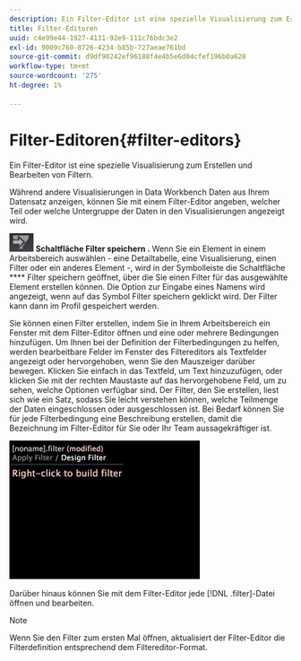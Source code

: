 ```yaml
---
description: Ein Filter-Editor ist eine spezielle Visualisierung zum Erstellen und Bearbeiten von Filtern.
title: Filter-Editoren
uuid: c4e99e44-1927-4131-92e9-111c76bdc3e2
exl-id: 9009c760-8726-4234-b85b-727aeae761bd
source-git-commit: d9df90242ef96188f4e4b5e6d04cfef196b0a628
workflow-type: tm+mt
source-wordcount: '275'
ht-degree: 1%

---
```


# Filter-Editoren{#filter-editors}

Ein Filter-Editor ist eine spezielle Visualisierung zum Erstellen und Bearbeiten von Filtern.

Während andere Visualisierungen in Data Workbench Daten aus Ihrem Datensatz anzeigen, können Sie mit einem Filter-Editor angeben, welcher Teil oder welche Untergruppe der Daten in den Visualisierungen angezeigt wird.

![](assets/filter_edit_toolbar.png) **Schaltfläche Filter speichern .** Wenn Sie ein Element in einem Arbeitsbereich auswählen - eine Detailtabelle, eine Visualisierung, einen Filter oder ein anderes Element -, wird in der Symbolleiste die Schaltfläche  **** Filter speichern geöffnet, über die Sie einen Filter für das ausgewählte Element erstellen können. Die Option zur Eingabe eines Namens wird angezeigt, wenn auf das Symbol Filter speichern geklickt wird. Der Filter kann dann im Profil gespeichert werden.

Sie können einen Filter erstellen, indem Sie in Ihrem Arbeitsbereich ein Fenster mit dem Filter-Editor öffnen und eine oder mehrere Bedingungen hinzufügen. Um Ihnen bei der Definition der Filterbedingungen zu helfen, werden bearbeitbare Felder im Fenster des Filtereditors als Textfelder angezeigt oder hervorgehoben, wenn Sie den Mauszeiger darüber bewegen. Klicken Sie einfach in das Textfeld, um Text hinzuzufügen, oder klicken Sie mit der rechten Maustaste auf das hervorgehobene Feld, um zu sehen, welche Optionen verfügbar sind. Der Filter, den Sie erstellen, liest sich wie ein Satz, sodass Sie leicht verstehen können, welche Teilmenge der Daten eingeschlossen oder ausgeschlossen ist. Bei Bedarf können Sie für jede Filterbedingung eine Beschreibung erstellen, damit die Bezeichnung im Filter-Editor für Sie oder Ihr Team aussagekräftiger ist.

![](assets/vis_FilterEditor_Blank.png)

Darüber hinaus können Sie mit dem Filter-Editor jede [!DNL .filter]-Datei öffnen und bearbeiten.

>[!NOTE]
>
>Wenn Sie den Filter zum ersten Mal öffnen, aktualisiert der Filter-Editor die Filterdefinition entsprechend dem Filtereditor-Format.
